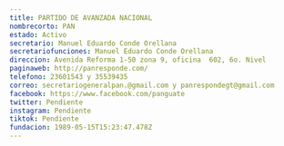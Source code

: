```yaml
---
title: PARTIDO DE AVANZADA NACIONAL
nombrecorto: PAN
estado: Activo
secretario: Manuel Eduardo Conde Orellana
secretariofunciones: Manuel Eduardo Conde Orellana
direccion: Avenida Reforma 1-50 zona 9, oficina  602, 6o. Nivel
paginaweb: http://panresponde.com/
telefono: 23601543 y 35539435
correo: secretariogeneralpan.@gmail.com y panrespondegt@gmail.com
facebook: https://www.facebook.com/panguate
twitter: Pendiente
instagram: Pendiente
tiktok: Pendiente
fundacion: 1989-05-15T15:23:47.478Z
---
```


